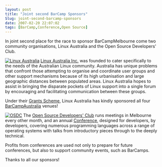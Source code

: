 ```yaml
---
layout: post
title: "Joint second BarCamp Sponsors"
Slug: joint-second-barcamp-sponsors
date: 2007-02-20 22:07:02
tags: [BarCamp,Conference,Open Source]
---
```

In joint second place for the race to sponsor BarCampMelbourne come two community organisations, Linux Australia and the Open Source Developers' Club.

[![Linux Australia](https://bendechrai.com/wp-content/uploads/2007/02/linuxaustralia.png)](http://osdc.com.au/osdclub/ "Linux Australia") [Linux Australia Inc.](http://linux.com.au/ "Linux Australia") was founded to cater specifically to the needs of the Australian Linux community. Australia has unique problems that confront those attempting to organise and coordinate user groups and other support mechanisms because of its high urbanisation and large geographic distances between populated areas. Linux Australia hopes to assist in bringing the disparate pockets of Linux support into a single forum by encouraging and facilitating communication between these groups.

Under their [Grants Scheme](http://www.linux.org.au/projects/grants), Linux Australia has kindly sponsored all four [BarCampAustralia](http://barcamp.org/BarCampAustralia) venues!

[![OSDC](https://bendechrai.com/wp-content/uploads/2007/02/osdc-koala1.jpg "OSDC")](http://osdc.com.au/osdclub/ "Open Source Developers' Club") The [Open Source Developers' Club](http://osdc.com.au/osdclub/ "Open Source Developers' Club") runs meetings in Melbourne every other month, and an annual [Conference](http://osdc.com.au/ "Open Source Developers' Conference"), designed for developers, by developers, covering numerous programming languages across a range of operating systems with talks from introductory pieces through to the deeply technical.

Profits from conferences are used not only to prepare for future conferences, but also to support community events, such as BarCamps.

Thanks to all our sponsors!
